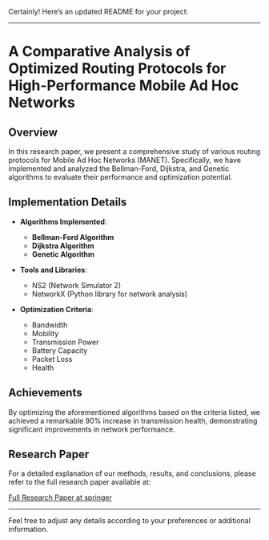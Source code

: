 Certainly! Here’s an updated README for your project:

---

# A Comparative Analysis of Optimized Routing Protocols for High-Performance Mobile Ad Hoc Networks

## Overview

In this research paper, we present a comprehensive study of various routing protocols for Mobile Ad Hoc Networks (MANET). Specifically, we have implemented and analyzed the Bellman-Ford, Dijkstra, and Genetic algorithms to evaluate their performance and optimization potential.

## Implementation Details

- **Algorithms Implemented**:
  - **Bellman-Ford Algorithm**
  - **Dijkstra Algorithm**
  - **Genetic Algorithm**

- **Tools and Libraries**:
  - NS2 (Network Simulator 2)
  - NetworkX (Python library for network analysis)

- **Optimization Criteria**:
  - Bandwidth
  - Mobility
  - Transmission Power
  - Battery Capacity
  - Packet Loss
  - Health

## Achievements

By optimizing the aforementioned algorithms based on the criteria listed, we achieved a remarkable 90% increase in transmission health, demonstrating significant improvements in network performance.

## Research Paper

For a detailed explanation of our methods, results, and conclusions, please refer to the full research paper available at:

[Full Research Paper at springer](https://link.springer.com/chapter/10.1007/978-981-97-0892-5_7)

---

Feel free to adjust any details according to your preferences or additional information.

